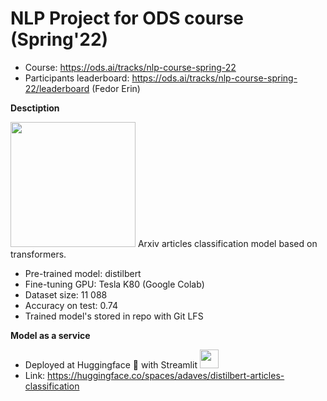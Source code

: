# NLP Project for ODS course (Spring'22)

* Course: https://ods.ai/tracks/nlp-course-spring-22
* Participants leaderboard: https://ods.ai/tracks/nlp-course-spring-22/leaderboard (Fedor Erin)

**Desctiption**

<img width=200px src='https://blog.arxiv.org/files/2021/02/arxiv-logo-1.png'>
Arxiv articles classification model based on transformers.

* Pre-trained model: distilbert
* Fine-tuning GPU: Tesla K80 (Google Colab)
* Dataset size: 11 088
* Accuracy on test: 0.74
* Trained model's stored in repo with Git LFS

**Model as a service**

* Deployed at Huggingface 🤗 with Streamlit <img width=30px src='https://streamlit.io/images/brand/streamlit-mark-color.svg'>
* Link: https://huggingface.co/spaces/adaves/distilbert-articles-classification
